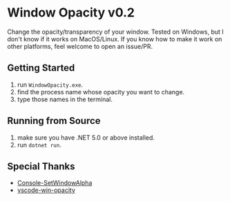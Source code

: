﻿# Window Opacity v0.2

Change the opacity/transparency of your window. Tested on Windows, but I don't know if it works on MacOS/Linux. If you
know how to make it work on other platforms, feel welcome to open an issue/PR.

## Getting Started

1. run `WindowOpacity.exe`.
2. find the process name whose opacity you want to change.
3. type those names in the terminal.

## Running from Source

1. make sure you have .NET 5.0 or above installed.
2. run `dotnet run`.

## Special Thanks

- [Console-SetWindowAlpha](https://github.com/OneForCheng/Console-SetWindowAlpha)
- [vscode-win-opacity](https://github.com/SkaceKamen/vscode-win-opacity)
